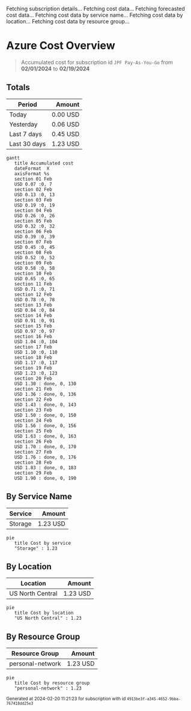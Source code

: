 Fetching subscription details...
Fetching cost data...
Fetching forecasted cost data...
Fetching cost data by service name...
Fetching cost data by location...
Fetching cost data by resource group...
# Azure Cost Overview

> Accumulated cost for subscription id `JPF Pay-As-You-Go` from **02/01/2024** to **02/19/2024**

## Totals

|Period|Amount|
|---|---:|
|Today|0.00 USD|
|Yesterday|0.06 USD|
|Last 7 days|0.45 USD|
|Last 30 days|1.23 USD|

```mermaid
gantt
   title Accumulated cost
   dateFormat  X
   axisFormat %s
   section 01 Feb
   USD 0.07 :0, 7
   section 02 Feb
   USD 0.13 :0, 13
   section 03 Feb
   USD 0.19 :0, 19
   section 04 Feb
   USD 0.26 :0, 26
   section 05 Feb
   USD 0.32 :0, 32
   section 06 Feb
   USD 0.39 :0, 39
   section 07 Feb
   USD 0.45 :0, 45
   section 08 Feb
   USD 0.52 :0, 52
   section 09 Feb
   USD 0.58 :0, 58
   section 10 Feb
   USD 0.65 :0, 65
   section 11 Feb
   USD 0.71 :0, 71
   section 12 Feb
   USD 0.78 :0, 78
   section 13 Feb
   USD 0.84 :0, 84
   section 14 Feb
   USD 0.91 :0, 91
   section 15 Feb
   USD 0.97 :0, 97
   section 16 Feb
   USD 1.04 :0, 104
   section 17 Feb
   USD 1.10 :0, 110
   section 18 Feb
   USD 1.17 :0, 117
   section 19 Feb
   USD 1.23 :0, 123
   section 20 Feb
   USD 1.30 : done, 0, 130
   section 21 Feb
   USD 1.36 : done, 0, 136
   section 22 Feb
   USD 1.43 : done, 0, 143
   section 23 Feb
   USD 1.50 : done, 0, 150
   section 24 Feb
   USD 1.56 : done, 0, 156
   section 25 Feb
   USD 1.63 : done, 0, 163
   section 26 Feb
   USD 1.70 : done, 0, 170
   section 27 Feb
   USD 1.76 : done, 0, 176
   section 28 Feb
   USD 1.83 : done, 0, 183
   section 29 Feb
   USD 1.90 : done, 0, 190
```

## By Service Name

|Service|Amount|
|---|---:|
|Storage|1.23 USD|

```mermaid
pie
   title Cost by service
   "Storage" : 1.23
```

## By Location

|Location|Amount|
|---|---:|
|US North Central|1.23 USD|

```mermaid
pie
   title Cost by location
   "US North Central" : 1.23
```

## By Resource Group

|Resource Group|Amount|
|---|---:|
|personal-network|1.23 USD|

```mermaid
pie
   title Cost by resource group
   "personal-network" : 1.23
```

<sup>Generated at 2024-02-20 11:21:23 for subscription with id `4913be3f-a345-4652-9bba-767418dd25e3`</sup>
